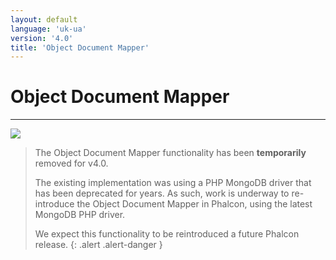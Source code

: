 ```yaml
---
layout: default
language: 'uk-ua'
version: '4.0'
title: 'Object Document Mapper'
---
```


# Object Document Mapper

* * *

![](/assets/images/document-status-stable-success.svg)

> The Object Document Mapper functionality has been **temporarily** removed for v4.0.
> 
> The existing implementation was using a PHP MongoDB driver that has been deprecated for years. As such, work is underway to re-introduce the Object Document Mapper in Phalcon, using the latest MongoDB PHP driver.
> 
> We expect this functionality to be reintroduced a future Phalcon release.
{: .alert .alert-danger }
